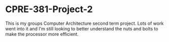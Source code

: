 # CPRE-381-Project-2
This is my groups Computer Architecture second term project. Lots of work went into it and I'm still looking to better understand the nuts and bolts to make the processor more efficient.
